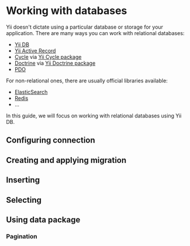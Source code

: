 # Working with databases

Yii doesn't dictate using a particular database or storage for your application.
There are many ways you can work with relational databases:

- [Yii DB](https://github.com/yiisoft/db)
- [Yii Active Record](https://github.com/yiisoft/active-record)
- [Cycle](https://github.com/cycle) via [Yii Cycle package](https://github.com/yiisoft/yii-cycle)
- [Doctrine](https://www.doctrine-project.org/) via [Yii Doctrine package](https://github.com/stargazer-team/yii-doctrine)
- [PDO](https://www.php.net/manual/en/book.pdo.php)

For non-relational ones, there are usually official libraries available:

- [ElasticSearch](https://github.com/elastic/elasticsearch-php)
- [Redis](https://redis.io/docs/clients/#php)
- ...

In this guide, we will focus on working with relational databases using Yii DB.

## Configuring connection

## Creating and applying migration

## Inserting

## Selecting

## Using data package

### Pagination
